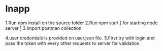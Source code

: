 # Inapp

1.Run npm install on the source folder
2.Run npm start [ for starting node server ]
3.Import postman collection 

4.user credentials is provided on user.json file.
5.First try with login and pass the token with every other requests to server for validation
